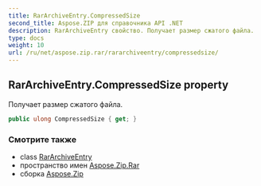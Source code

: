 ```yaml
---
title: RarArchiveEntry.CompressedSize
second_title: Aspose.ZIP для справочника API .NET
description: RarArchiveEntry свойство. Получает размер сжатого файла.
type: docs
weight: 10
url: /ru/net/aspose.zip.rar/rararchiveentry/compressedsize/
---
```

## RarArchiveEntry.CompressedSize property

Получает размер сжатого файла.

```csharp
public ulong CompressedSize { get; }
```

### Смотрите также

* class [RarArchiveEntry](../)
* пространство имен [Aspose.Zip.Rar](../../rararchiveentry/)
* сборка [Aspose.Zip](../../../)


